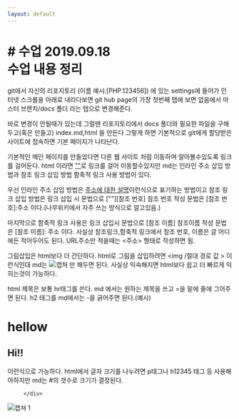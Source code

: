 ```yaml
---
layout: default
---
```

<div class="col-sm-9">
     <h1> # 수업 2019.09.18<br>
수업 내용 정리</h1>
 git에서 자신의 리포지토리 (이름 예시:[PHP.123456]) 에 있는 settings에 
 들어가 인터넷 스크롤을 아래로 내리다보면 git hub page의 가장 첫번째 탭에 보면 
 없음에서 마스터 브랜치/docs 폴더 라는 탭으로 변경해준다.<br>

 바로 변경이 안될때가 있는데 그럴땐 리포지토리에서 docs 폴더와 필요한 파일을 
 구해두고(혹은 만들고) index.md,html 을 만든다 그렇게 하면 기본적으로 git에게 
 할당받은 사이트에 접속하면 기본 페이지가 나타난다.<br>

 기본적인 메인 페이지를 만들었다면 다른 웹 사이트 처럼 이동하며 알아볼수있도록 
 링크를 걸어둔다. html 이라면 <a href ="~~~~">""</a>로 링크를 걸어 
 이동할수있지만 md는 인라인 주소 삽입 방법과 참조 링크 삽입 방법 함축적 링크 사용 방법이 있다.<br>

 우선 인라인 주소 삽입 방법은 [주소에 대한 설명](~~~~~~)이런식으로 표기하는 방법이고 참조 링크 삽입 방법은 링크 삽입 시 문법으로 \[""]\[참조 번호] 참조 번호 작성 문법은 \[참조 번호]:주소 이다.(나무위키에서 자주 쓰는 방식으로 알고있음.)<br>

 마지막으로 함축적 링크 사용은 링크 삽입시 문법으로 [참조 이름] 참조이름 작성 문법은 [참조 이름]: 주소 이다. 사실상 참조링크,함축적 링크에서 참조 번호, 이름은 글 어디에든 적어두어도 된다. URL주소만 적을때는 <주소> 형태로 작성하면 됨. <br>

 그림삽입은 html보다 더 간단하다. html로 그림을 삽입하려면 <img /절대 경로 값 > 이런식인대 md는 ![캡쳐](./경로) 만 해두면 된다. 사실상 익숙해지면 html보다 쉽고 더 빠르게 익히는것이 가능하다. <br>

 html 제목은 보통 hr태그를 쓴다. md 에서는 원하는 제목을 쓰고 =을 밑에 줄에 그어주면 된다. h2 태그를 md에서는 -을 긁어주면 된다.(예시)

hellow
=============
Hi!!
---------

 이런식으로 가능하다. html에서 글자 크기를 나누려면 p태그나 h12345 태그 등 사용해야하지만 md는 #의 갯수로 크기가 결정된다.
         
         
         </div>


![캡쳐 1](./img/캡처.png)